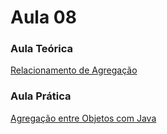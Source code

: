 # Aula 08<br>

### Aula Teórica<br>
[Relacionamento de Agregação](https://www.youtube.com/watch?v=ERdvijGtrq0)
<br>

### Aula Prática<br>
[Agregação entre Objetos com Java](https://www.youtube.com/watch?v=8R9RpqpXI_c)